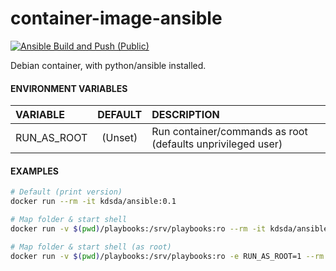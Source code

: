 # container-image-ansible
[![Ansible Build and Push (Public)](https://github.com/Kreditorforeningens-Driftssentral-DA/container-image-ansible/actions/workflows/docker-public.yml/badge.svg)](https://github.com/Kreditorforeningens-Driftssentral-DA/container-image-ansible/actions/workflows/docker-public.yml)

Debian container, with python/ansible installed.


#### ENVIRONMENT VARIABLES

| VARIABLE | DEFAULT | DESCRIPTION |
| :-- | :-: | :-- |
| RUN_AS_ROOT | (Unset)  | Run container/commands as root (defaults unprivileged user) |

#### EXAMPLES

```bash
# Default (print version)
docker run --rm -it kdsda/ansible:0.1

# Map folder & start shell
docker run -v $(pwd)/playbooks:/srv/playbooks:ro --rm -it kdsda/ansible:0.1 bash

# Map folder & start shell (as root)
docker run -v $(pwd)/playbooks:/srv/playbooks:ro -e RUN_AS_ROOT=1 --rm -it kdsda/ansible:0.1 bash

```